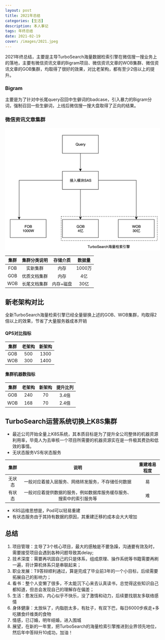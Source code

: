 ```yaml
---
layout: post
title: 2021年总结
categories: [生活]
description: 本人事记
tags: 年终总结
date: 2021-02-19
cover: /images/2021.jpeg
---
```


2021年终总结，主要是主导TurboSearch海量数据检索引擎在微信搜一搜业务上的落地，主要有微信资讯文章的Bigram项目、微信资讯文章的WOB集群、微信资讯文章的GOB集群，均取得了很好的效果，对比老架构，都有至少2倍以上的提升。

### Bigram

主要是为了针对中长尾query召回中生僻词的badcase，引入暴力的Bigram分词，强制召回一些生僻词，上线后微信搜一搜大盘取得了正向的结果。

### 微信资讯文章集群

![weixin_zixun_jiagou](../../images/weixin_zixun_jiagou.png)

| 集群 | 集群分类说明 | 存储介质  | 数据量 |
| :--: | :----------: | :-------: | :----: |
| FOB  |   实新集群   |   内存    | 1000万 |
| GOB  | 优质文档集群 |   内存    |  4亿   |
| WOB  | 长尾文档集群 | 内存+磁盘 |  30亿  |

## 新老架构对比

全新TurboSearch海量检索引擎已经全量替换上述的GOB、WOB集群，均取得2倍以上的效果，节省了大量服务器成本开销

#### QPS对比指标

| 集群 | 老架构 | 新架构 |
| :--: | :----: | :----: |
| GOB  |  500   |  1300  |
| WOB  |  300   |  1400  |

#### 集群机器数指标
| 集群 | 老架构 | 新架构 | 提升比列|
| :--: | :----: | :----: | :----:|
| GOB  |  240   |  70  |3.4倍 |
| WOB  |  168   |  70  | 2.4倍|

## TurboSearch运营系统切换上K8S集群
- 最近公司开始全量上K8S系统，其本质目标是为了提升全公司整体的机器资源利用率，毕竟人为去审核一个项目所需要的机器资源实在是一件极其费劲和低效的事情。
- 无状态服务VS有状态服务

| 集群 | 说明 | 重建难易程度 |
| :--: | :----: | :----: | 
| 无状态  |  一般对应着接入层服务、网络转发服务，不存储任何数据   |  易 |
| 有状态  |  一般对应着提供数据的服务，例如数据库服务缓存服务、搜索中的索引服务等  | 难 |
- K8S运维思想是，Pod可以轻易重建
- 有状态服务由于其持有数据的原因，其重建迁移的成本会大大增加

## 总结

1. 项目管理：主导了3个核心项目，最大的感触是不要急躁，沟通要有效及时，需要接受项目会遇到各种问题导致其delay;
2. 技术深度：需要再巩固自己的只是体系，组成原理、操作系统等书籍需要再刷一遍，将计算机体系只是串联起来；
3. 职业发展：T9答辩顺利通过，算是完成了毕业前3年的一个小目标，后续需要拓展自己的影响力；
4. 看书：整个人变懒了很多，不太能沉下心来去认真读书，总觉得这些知识自己都知道，但总会发现自己的理解存在偏差；
5. 生活：愈发压抑，内心似乎不快乐，没了激情和动力，后续要找朋友多联络感情
6. 身体健康：太放纵了，内脂肪太多，有肚子，有双下巴，每日6000步疾走+多吃膳食纤维类的食物
7. 情感，已订婚，明年结婚，进入围城
8. 展望，在新的一年里，把TurboSearch的海量检索引擎推进到业界领先地位，然后年中答辩升10成功，加油！